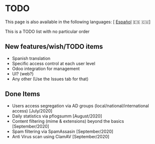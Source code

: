 # TODO

This page is also available in the following languages: [ [Español](i18n/TODO.es.md) 🇪🇸 🇨🇺]

This is a TODO list with no particular order

## New features/wish/TODO items

- Spanish translation
- Specific access control at each user level
- Odoo integration for management
- UI? (web?)
- Any other (Use the Issues tab for that)

## Done Items

- Users access segregation via AD groups (local/national/international access) [July/2020]
- Daily statistics via pflogsumm [August/2020]
- Content filtering (mime & extensions) beyond the basics [September/2020]
- Spam filtering via SpamAssasin [September/2020]
- Anti Virus scan using ClamAV [September/2020]
